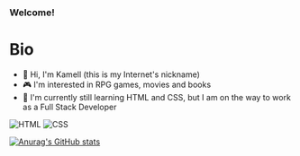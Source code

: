 ### Welcome!

# Bio
- 👋 Hi, I'm Kamell (this is my Internet's nickname)
- 🎮 I'm interested in RPG games, movies and books
- 🌱 I'm currently still learning HTML and CSS, but I am on the way to work as a Full Stack Developer

![HTML](https://img.shields.io/badge/HTML5-E34F26?style=for-the-badge&logo=html5&logoColor=white)
![CSS](https://img.shields.io/badge/CSS3-1572B6?style=for-the-badge&logo=css3&logoColor=white)

[![Anurag's GitHub stats](https://github-readme-stats.vercel.app/api?username=KamellDev&theme=highcontrast)](https://github.com/anuraghazra/github-readme-stats)

<!--
**KamellDev/KamellDev** is a ✨ _special_ ✨ repository because its `README.md` (this file) appears on your GitHub profile.

Here are some ideas to get you started:

- 🔭 I’m currently working on ...
- 🌱 I’m currently learning ...
- 👯 I’m looking to collaborate on ...
- 🤔 I’m looking for help with ...
- 💬 Ask me about ...
- 📫 How to reach me: ...
- 😄 Pronouns: ...
- ⚡ Fun fact: ...
-->
